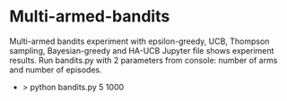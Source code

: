 # Multi-armed-bandits
Multi-armed bandits experiment with epsilon-greedy, UCB, Thompson sampling, Bayesian-greedy and HA-UCB
Jupyter file shows experiment results.
Run bandits.py with 2 parameters from console: number of arms and number of episodes.
  - \> python bandits.py 5 1000
